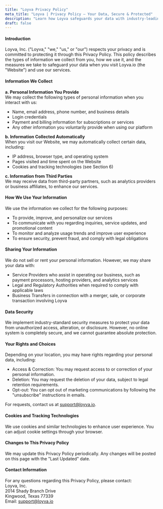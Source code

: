 ```yaml
---
title: "Loyva Privacy Policy"
meta_title: "Loyva | Privacy Policy – Your Data, Secure & Protected"
description: "Learn how Loyva safeguards your data with industry-leading security and compliance standards. Read our privacy policy for full details."
draft: false
---
```


#### Introduction

Loyva, Inc. ("Loyva," "we," "us," or "our") respects your privacy and is committed to protecting it through this Privacy Policy. This policy describes the types of information we collect from you, how we use it, and the measures we take to safeguard your data when you visit Loyva.io (the "Website") and use our services.

#### Information We Collect

**a. Personal Information You Provide**  
We may collect the following types of personal information when you interact with us:
- Name, email address, phone number, and business details
- Login credentials
- Payment and billing information for subscriptions or services
- Any other information you voluntarily provide when using our platform

**b. Information Collected Automatically**  
When you visit our Website, we may automatically collect certain data, including:
- IP address, browser type, and operating system
- Pages visited and time spent on the Website
- Cookies and tracking technologies (see Section 6)

**c. Information from Third Parties**  
We may receive data from third-party partners, such as analytics providers or business affiliates, to enhance our services.

#### How We Use Your Information

We use the information we collect for the following purposes:
- To provide, improve, and personalize our services
- To communicate with you regarding inquiries, service updates, and promotional content
- To monitor and analyze usage trends and improve user experience
- To ensure security, prevent fraud, and comply with legal obligations

#### Sharing Your Information

We do not sell or rent your personal information. However, we may share your data with:
- Service Providers who assist in operating our business, such as payment processors, hosting providers, and analytics services
- Legal and Regulatory Authorities when required to comply with applicable laws
- Business Transfers in connection with a merger, sale, or corporate transaction involving Loyva

#### Data Security

We implement industry-standard security measures to protect your data from unauthorized access, alteration, or disclosure. However, no online system is completely secure, and we cannot guarantee absolute protection.

#### Your Rights and Choices

Depending on your location, you may have rights regarding your personal data, including:
- Access & Correction: You may request access to or correction of your personal information.
- Deletion: You may request the deletion of your data, subject to legal retention requirements.
- Opt-out: You can opt out of marketing communications by following the "unsubscribe" instructions in emails.

For requests, contact us at support@loyva.io.

#### Cookies and Tracking Technologies

We use cookies and similar technologies to enhance user experience. You can adjust cookie settings through your browser.

#### Changes to This Privacy Policy

We may update this Privacy Policy periodically. Any changes will be posted on this page with the "Last Updated" date.

#### Contact Information

For any questions regarding this Privacy Policy, please contact:  
Loyva, Inc.  
2014 Shady Branch Drive  
Kingwood, Texas 77339  
Email: support@loyva.io
